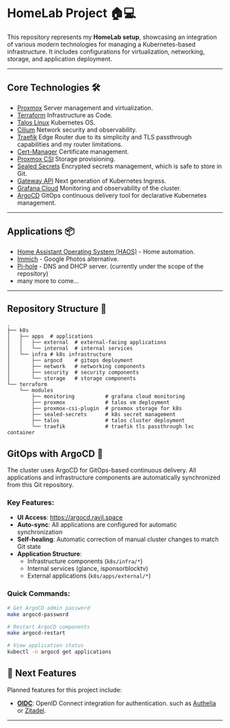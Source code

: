 # HomeLab Project 🏠💻

This repository represents my **HomeLab setup**, showcasing an integration of various modern technologies for managing a
Kubernetes-based infrastructure. It includes configurations for virtualization, networking, storage, and application
deployment.

---

## Core Technologies 🛠️
- [Proxmox](https://www.proxmox.com/) Server management and virtualization.
- [Terraform](https://www.terraform.io/) Infrastructure as Code.
- [Talos Linux](https://www.talos.dev/) Kubernetes OS.
- [Cilium](https://cilium.io/) Network security and observability.
- [Traefik](https://traefik.io/) Edge Router due to its simplicity and TLS passthrough capabilities and my router limitations.
- [Cert-Manager](https://cert-manager.io/) Certificate management.
- [Proxmox CSI](https://github.com/sergelogvinov/proxmox-csi-plugin) Storage provisioning.
- [Sealed Secrets](https://github.com/bitnami-labs/sealed-secrets) Encrypted secrets management, which is safe to store in Git.
- [Gateway API](https://gateway-api.sigs.k8s.io/) Next generation of Kubernetes Ingress.
- [Grafana Cloud](https://grafana.com/) Monitoring and observability of the cluster.
- [ArgoCD](https://argo-cd.readthedocs.io/) GitOps continuous delivery tool for declarative Kubernetes management.

---

## Applications 📦
- [Home Assistant Operating System (HAOS)](https://www.home-assistant.io/installation/operating-system) - Home automation.
- [Immich](https://immich.app/) - Google Photos alternative.
- [Pi-hole](https://pi-hole.net/) - DNS and DHCP server. (currently under the scope of the repository)
- many more to come...

---

## Repository Structure 📂

```shell
.
├── k8s
│   ├── apps  # applications
│   │   ├── external  # external-facing applications
│   │   └── internal  # internal services
│   └── infra # k8s infrastructure
│       ├── argocd    # gitops deployment
│       ├── network   # networking components
│       ├── security  # security components
│       └── storage   # storage components
└── terraform
    └── modules
        ├── monitoring          # grafana cloud monitoring
        ├── proxmox             # talos vm deployment
        ├── proxmox-csi-plugin  # proxmox storage for k8s
        ├── sealed-secrets      # k8s secret management
        ├── talos               # talos cluster deployment
        └── traefik             # traefik tls passthrough lxc container
```

## GitOps with ArgoCD 🚢

The cluster uses ArgoCD for GitOps-based continuous delivery. All applications and infrastructure components are automatically synchronized from this Git repository.

### Key Features:
- **UI Access**: https://argocd.ravil.space
- **Auto-sync**: All applications are configured for automatic synchronization
- **Self-healing**: Automatic correction of manual cluster changes to match Git state
- **Application Structure**:
  - Infrastructure components (`k8s/infra/*`)
  - Internal services (glance, isponsorblocktv)
  - External applications (`k8s/apps/external/*`)

### Quick Commands:
```bash
# Get ArgoCD admin password
make argocd-password

# Restart ArgoCD components
make argocd-restart

# View application status
kubectl -n argocd get applications
```

## 🚀 Next Features

Planned features for this project include:

- [**OIDC**](https://openid.net/connect/): OpenID Connect integration for authentication. such as [Authelia](https://www.authelia.com/) 
or [Zitadel](https://github.com/zitadel/zitadel).

---


